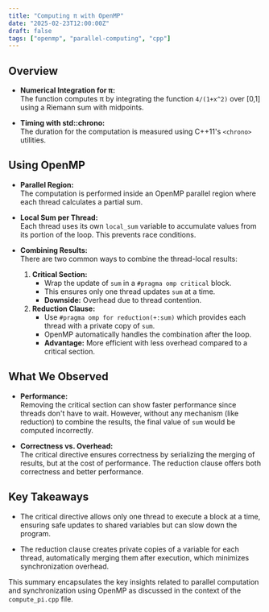```yaml
---
title: "Computing π with OpenMP"
date: "2025-02-23T12:00:00Z"
draft: false
tags: ["openmp", "parallel-computing", "cpp"]
---
```


## Overview

- **Numerical Integration for π:**  
  The function computes π by integrating the function `4/(1+x^2)` over [0,1] using a Riemann sum with midpoints.

- **Timing with std::chrono:**  
  The duration for the computation is measured using C++11's `<chrono>` utilities.

## Using OpenMP

- **Parallel Region:**  
  The computation is performed inside an OpenMP parallel region where each thread calculates a partial sum.

- **Local Sum per Thread:**  
  Each thread uses its own `local_sum` variable to accumulate values from its portion of the loop. This prevents race conditions.

- **Combining Results:**  
  There are two common ways to combine the thread-local results:
  1. **Critical Section:**  
     - Wrap the update of `sum` in a `#pragma omp critical` block.
     - This ensures only one thread updates `sum` at a time.
     - **Downside:** Overhead due to thread contention.
  2. **Reduction Clause:**  
     - Use `#pragma omp for reduction(+:sum)` which provides each thread with a private copy of `sum`.
     - OpenMP automatically handles the combination after the loop.
     - **Advantage:** More efficient with less overhead compared to a critical section.

## What We Observed

- **Performance:**  
  Removing the critical section can show faster performance since threads don't have to wait. However, without any mechanism (like reduction) to combine the results, the final value of `sum` would be computed incorrectly.
  
- **Correctness vs. Overhead:**  
  The critical directive ensures correctness by serializing the merging of results, but at the cost of performance. The reduction clause offers both correctness and better performance.

## Key Takeaways

- The critical directive allows only one thread to execute a block at a time, ensuring safe updates to shared variables but can slow down the program.
  
- The reduction clause creates private copies of a variable for each thread, automatically merging them after execution, which minimizes synchronization overhead.

This summary encapsulates the key insights related to parallel computation and synchronization using OpenMP as discussed in the context of the `compute_pi.cpp` file.